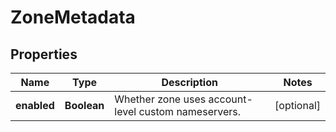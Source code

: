 # ZoneMetadata

## Properties
Name | Type | Description | Notes
------------ | ------------- | ------------- | -------------
**enabled** | **Boolean** | Whether zone uses account-level custom nameservers. |  [optional]
